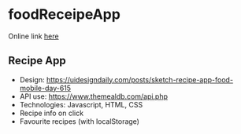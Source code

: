 # foodReceipeApp

Online link [here]()

## Recipe App

-   Design: https://uidesigndaily.com/posts/sketch-recipe-app-food-mobile-day-615
-   API use: https://www.themealdb.com/api.php
-   Technologies: Javascript, HTML, CSS
-   Recipe info on click
-   Favourite recipes (with localStorage)